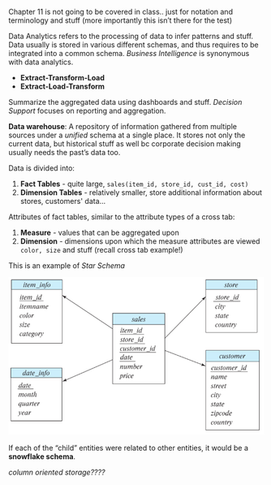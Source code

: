 Chapter 11 is not going to be covered in class.. just for notation and terminology and stuff (more importantly this isn’t there for the test)



Data Analytics refers to the processing of data to infer patterns and stuff. Data usually is stored in various different schemas, and thus requires to be integrated into a common schema. *Business Intelligence* is synonymous with data analytics.

- **Extract-Transform-Load**
- **Extract-Load-Transform**

Summarize the aggregated data using dashboards and stuff. *Decision Support* focuses on reporting and aggregation.



**Data warehouse**: A repository of information gathered from multiple sources under a *unified* schema at a single place. It stores not only the current data, but historical stuff as well bc corporate decision making usually needs the past’s data too.

Data is divided into:

1. **Fact Tables** - quite large, `sales(item_id, store_id, cust_id, cost)`
2. **Dimension Tables** - relatively smaller, store additional information about stores, customers' data...



Attributes of fact tables, similar to the attribute types of a cross tab:

1. **Measure** - values that can be aggregated upon
2. **Dimension** - dimensions upon which the measure attributes are viewed `color, size` and stuff (recall cross tab example!)



This is an example of *Star Schema*

![image-20220228101639725](../../../assets/images/typora/image-20220228101639725.png)



If each of the “child” entities were related to other entities, it would be a **snowflake schema**.

*column oriented storage????*